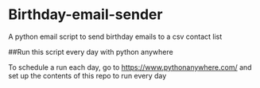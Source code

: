 # Birthday-email-sender

A python email script to send birthday emails to a  csv contact list

##Run this script every day with python anywhere

To schedule a run each day, go to https://www.pythonanywhere.com/ and set up the contents of this repo to run every day

